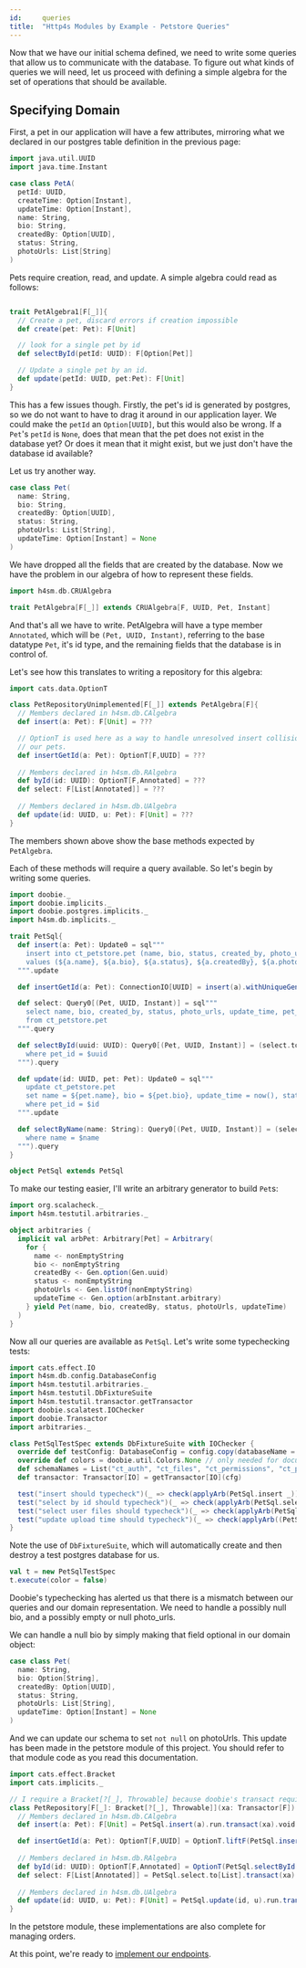 ```yaml
---
id:     queries
title:  "Http4s Modules by Example - Petstore Queries"
---
```


Now that we have our initial schema defined, we need to write some queries that allow us to communicate with the database. To figure out what kinds of queries we will need, let us proceed with defining a simple algebra for the set of operations that should be available.

Specifying Domain
---

First, a pet in our application will have a few attributes, mirroring what we declared in our postgres table definition in the previous page:

```scala mdoc
import java.util.UUID
import java.time.Instant

case class PetA(
  petId: UUID,
  createTime: Option[Instant],
  updateTime: Option[Instant],
  name: String,
  bio: String,
  createdBy: Option[UUID],
  status: String,
  photoUrls: List[String]
)
```

Pets require creation, read, and update. A simple algebra could read as follows:

```scala mdoc

trait PetAlgebra1[F[_]]{
  // Create a pet, discard errors if creation impossible
  def create(pet: Pet): F[Unit]

  // look for a single pet by id
  def selectById(petId: UUID): F[Option[Pet]]

  // Update a single pet by an id.
  def update(petId: UUID, pet:Pet): F[Unit]
}
```

This has a few issues though. Firstly, the pet's id is generated by postgres, so we do not want to have to drag it around in our application layer. We could make the `petId` an `Option[UUID]`, but this would also be wrong. If a `Pet`'s `petId` is `None`, does that mean that the pet does not exist in the database yet? Or does it mean that it might exist, but we just don't have the database id available?

Let us try another way.


```scala mdoc
case class Pet(
  name: String,
  bio: String,
  createdBy: Option[UUID],
  status: String,
  photoUrls: List[String],
  updateTime: Option[Instant] = None
)
```

We have dropped all the fields that are created by the database.  Now we have the problem in our algebra of how to represent these fields.

```scala mdoc
import h4sm.db.CRUAlgebra

trait PetAlgebra[F[_]] extends CRUAlgebra[F, UUID, Pet, Instant]
```

And that's all we have to write. PetAlgebra will have a type member `Annotated`, which will be `(Pet, UUID, Instant)`, referring to the base datatype `Pet`, it's id type, and the remaining fields that the database is in control of. 

Let's see how this translates to writing a repository for this algebra:

```scala mdoc
import cats.data.OptionT

class PetRepositoryUnimplemented[F[_]] extends PetAlgebra[F]{
  // Members declared in h4sm.db.CAlgebra
  def insert(a: Pet): F[Unit] = ???

  // OptionT is used here as a way to handle unresolved insert collisions. We don't have any unique fields on
  // our pets.
  def insertGetId(a: Pet): OptionT[F,UUID] = ???
  
  // Members declared in h4sm.db.RAlgebra
  def byId(id: UUID): OptionT[F,Annotated] = ???
  def select: F[List[Annotated]] = ???
  
  // Members declared in h4sm.db.UAlgebra
  def update(id: UUID, u: Pet): F[Unit] = ???
}
```

The members shown above show the base methods expected by `PetAlgebra`.

Each of these methods will require a query available. So let's begin by writing some queries.

```scala mdoc
import doobie._
import doobie.implicits._
import doobie.postgres.implicits._
import h4sm.db.implicits._

trait PetSql{
  def insert(a: Pet): Update0 = sql"""
    insert into ct_petstore.pet (name, bio, status, created_by, photo_urls)
    values (${a.name}, ${a.bio}, ${a.status}, ${a.createdBy}, ${a.photoUrls})
  """.update

  def insertGetId(a: Pet): ConnectionIO[UUID] = insert(a).withUniqueGeneratedKeys("pet_id")

  def select: Query0[(Pet, UUID, Instant)] = sql"""
    select name, bio, created_by, status, photo_urls, update_time, pet_id, create_date
    from ct_petstore.pet
  """.query

  def selectById(uuid: UUID): Query0[(Pet, UUID, Instant)] = (select.toFragment ++ fr"""
    where pet_id = $uuid
  """).query

  def update(id: UUID, pet: Pet): Update0 = sql"""
    update ct_petstore.pet
    set name = ${pet.name}, bio = ${pet.bio}, update_time = now(), status = ${pet.status}, photo_urls = ${pet.photoUrls}
    where pet_id = $id
  """.update

  def selectByName(name: String): Query0[(Pet, UUID, Instant)] = (select.toFragment ++ fr"""
    where name = $name
  """).query
}

object PetSql extends PetSql
```

To make our testing easier, I'll write an arbitrary generator to build `Pet`s:

```scala mdoc
import org.scalacheck._
import h4sm.testutil.arbitraries._

object arbitraries {
  implicit val arbPet: Arbitrary[Pet] = Arbitrary(
    for {
      name <- nonEmptyString
      bio <- nonEmptyString
      createdBy <- Gen.option(Gen.uuid)
      status <- nonEmptyString
      photoUrls <- Gen.listOf(nonEmptyString)
      updateTime <- Gen.option(arbInstant.arbitrary)
    } yield Pet(name, bio, createdBy, status, photoUrls, updateTime)
  )
}

```


Now all our queries are available as `PetSql`. Let's write some typechecking tests:

```scala mdoc 
import cats.effect.IO
import h4sm.db.config.DatabaseConfig
import h4sm.testutil.arbitraries._
import h4sm.testutil.DbFixtureSuite
import h4sm.testutil.transactor.getTransactor
import doobie.scalatest.IOChecker
import doobie.Transactor
import arbitraries._

class PetSqlTestSpec extends DbFixtureSuite with IOChecker {
  override def testConfig: DatabaseConfig = config.copy(databaseName = "petstoretest") // only needed for documentation
  override def colors = doobie.util.Colors.None // only needed for documentation
  def schemaNames = List("ct_auth", "ct_files", "ct_permissions", "ct_petstore")
  def transactor: Transactor[IO] = getTransactor[IO](cfg)

  test("insert should typecheck")(_ => check(applyArb(PetSql.insert _)))
  test("select by id should typecheck")(_ => check(applyArb(PetSql.selectById _)))
  test("select user files should typecheck")(_ => check(applyArb(PetSql.selectByName _)))
  test("update upload time should typecheck")(_ => check(applyArb((PetSql.update _).tupled)))
}
```

Note the use of `DbFixtureSuite`, which will automatically create and then destroy a test postgres database for us.

```scala mdoc
val t = new PetSqlTestSpec
t.execute(color = false)
```

Doobie's typechecking has alerted us that there is a mismatch between our queries and our domain representation. We need to handle a possibly null bio, and a possibly empty or null photo_urls.  

We can handle a null bio by simply making that field optional in our domain object:

```scala
case class Pet(
  name: String,
  bio: Option[String],
  createdBy: Option[UUID],
  status: String,
  photoUrls: List[String],
  updateTime: Option[Instant] = None
)
```

And we can update our schema to set `not null` on photoUrls. This update has been made in the petstore module of this project. You should refer to that module code as you read this documentation.

```scala mdoc
import cats.effect.Bracket
import cats.implicits._

// I require a Bracket[?[_], Throwable] because doobie's transact requires it.
class PetRepository[F[_]: Bracket[?[_], Throwable]](xa: Transactor[F]) extends PetAlgebra[F]{
  // Members declared in h4sm.db.CAlgebra
  def insert(a: Pet): F[Unit] = PetSql.insert(a).run.transact(xa).void

  def insertGetId(a: Pet): OptionT[F,UUID] = OptionT.liftF(PetSql.insertGetId(a).transact(xa))
  
  // Members declared in h4sm.db.RAlgebra
  def byId(id: UUID): OptionT[F,Annotated] = OptionT(PetSql.selectById(id).option.transact(xa))
  def select: F[List[Annotated]] = PetSql.select.to[List].transact(xa)
  
  // Members declared in h4sm.db.UAlgebra
  def update(id: UUID, u: Pet): F[Unit] = PetSql.update(id, u).run.transact(xa).void
}
```

In the petstore module, these implementations are also complete for managing orders.

At this point, we're ready to [implement our endpoints](03-endpoints.md).
